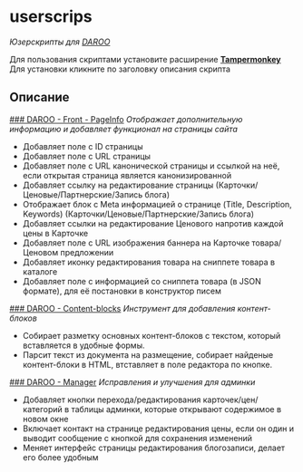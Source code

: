 # userscrips
_Юзерскрипты для [DAROO](https://daroo.by)_

Для пользования скриптами установите расширение **[Tampermonkey](http://tampermonkey.net/)**
Для установки кликните по заголовку описания скрипта

## Описание

[### DAROO - Front - PageInfo](https://github.com/frantsmn/userscripts/raw/master/Daroo%20-%20Front%20-%20PageInfo.user.js)
_Отображает дополнительную информацию и добавляет функционал на страницы сайта_

- Добавляет поле с ID страницы
- Добавляет поле с URL страницы
- Добавляет поле с URL канонической страницы и ссылкой на неё, если открытая страница является канонизированной
- Добавляет ссылку на редактирование страницы (Карточки/Ценовые/Партнерские/Запись блога)
- Отображает блок с Meta информацией о странице (Title, Description, Keywords) (Карточки/Ценовые/Партнерские/Запись блога)
- Добавляет ссылки на редактирование Ценового напротив каждой цены в Карточке
- Добавляет поле с URL изображения баннера на Карточке товара/Ценовом предложении
- Добавляет иконку редактирования товара на сниппете товара в каталоге
- Добавляет поле с информацией со сниппета товара (в JSON формате), для её постановки в конструктор писем   

[### DAROO - Content-blocks](https://github.com/frantsmn/userscripts/raw/master/Daroo%20-%20Content-blocks.user.js)
_Инструмент для добавления контент-блоков_

- Собирает разметку основных контент-блоков с текстом, который вставляется в удобные формы.
- Парсит текст из документа на размещение, собирает найденые контент-блоки в HTML, втставляет в поле редактора по кнопке.

[### DAROO - Manager](https://github.com/frantsmn/userscripts/raw/master/Daroo%20-%20Manager.user.js)
_Исправления и улучшения для админки_

- Добавляет кнопки перехода/редактирования карточек/цен/категорий в таблицы админки, которые открывают содержимое в новом окне
- Включает контакт на странице редактирования цены, если он один и выводит сообщение с кнопкой для сохранения изменений
- Меняет интерфейс страницы редактирования блогозаписи, делает его более удобным

